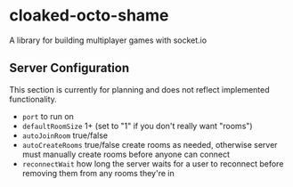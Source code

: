 cloaked-octo-shame
==================

A library for building multiplayer games with socket.io

## Server Configuration

This section is currently for planning and does not reflect implemented functionality.

* `port` to run on
* `defaultRoomSize` 1+ (set to "1" if you don't really want "rooms")
* `autoJoinRoom` true/false
* `autoCreateRooms` true/false create rooms as needed, otherwise server must manually create rooms before anyone can connect
* `reconnectWait` how long the server waits for a user to reconnect before removing them from any rooms they're in